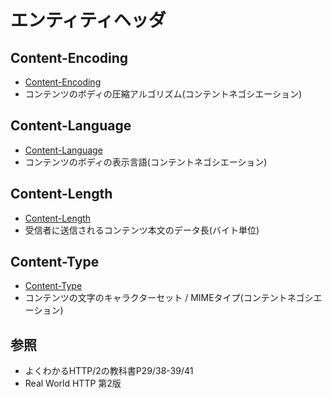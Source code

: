 # エンティティヘッダ
## Content-Encoding
- [Content-Encoding](https://developer.mozilla.org/ja/docs/Web/HTTP/Headers/Content-Encoding)
- コンテンツのボディの圧縮アルゴリズム(コンテントネゴシエーション)

## Content-Language
- [Content-Language](https://developer.mozilla.org/ja/docs/Web/HTTP/Headers/Content-Language)
- コンテンツのボディの表示言語(コンテントネゴシエーション)

## Content-Length
- [Content-Length](https://developer.mozilla.org/ja/docs/Web/HTTP/Headers/Content-Length)
- 受信者に送信されるコンテンツ本文のデータ長(バイト単位)

## Content-Type
- [Content-Type](https://developer.mozilla.org/ja/docs/Web/HTTP/Headers/Content-Type)
- コンテンツの文字のキャラクターセット / MIMEタイプ(コンテントネゴシエーション)

## 参照
- よくわかるHTTP/2の教科書P29/38-39/41
- Real World HTTP 第2版
